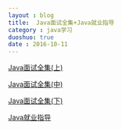 ```yaml
---
layout : blog
title:  Java面试全集+Java就业指导
category : java学习
duoshuo: true
date : 2016-10-11
---
```


<!-- more -->


[Java面试全集(上)](http://blog.csdn.net/jackfrued/article/details/44921941)

[Java面试全集(中)](http://blog.csdn.net/jackfrued/article/details/44931137#comments)

[Java面试全集(下)](http://blog.csdn.net/jackfrued/article/details/44931161)

[Java就业指导](http://blog.csdn.net/jackfrued/article/details/45035097)



<!-- more -->


